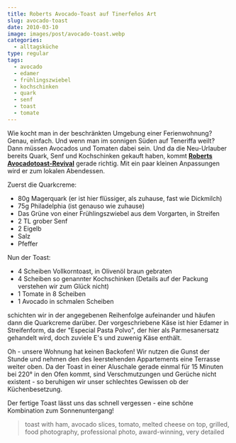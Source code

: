 ```yaml
---
title: Roberts Avocado-Toast auf Tinerfeños Art
slug: avocado-toast
date: 2010-03-10
image: images/post/avocado-toast.webp
categories: 
  - alltagsküche
type: regular
tags: 
  - avocado
  - edamer
  - frühlingszwiebel
  - kochschinken
  - quark
  - senf
  - toast
  - tomate
---
```


Wie kocht man in der beschränkten Umgebung einer Ferienwohnung? Genau, einfach. Und wenn man im sonnigen Süden auf Teneriffa weilt? Dann müssen Avocados und Tomaten dabei sein. Und da die Neu-Urlauber bereits Quark, Senf und Kochschinken gekauft haben, kommt **[Roberts Avocadotoast-Revival](http://lamiacucina.wordpress.com/2010/03/09/avocado-schinken-toast-3-gang-menu-fur-unter-e-9-99/)** gerade richtig. Mit ein paar kleinen Anpassungen wird er zum lokalen Abendessen.

Zuerst die Quarkcreme:

* 80g Magerquark (er ist hier flüssiger, als zuhause, fast wie Dickmilch) 
* 75g Philadelphia (ist genauso wie zuhause) 
* Das Grüne von einer Frühlingszwiebel aus dem Vorgarten, in Streifen 
* 2 TL grober Senf 
* 2 Eigelb 
* Salz 
* Pfeffer

Nun der Toast:

* 4 Scheiben Vollkorntoast, in Olivenöl braun gebraten 
* 4 Scheiben so genannter Kochschinken (Details auf der Packung verstehen wir zum Glück nicht) 
* 1 Tomate in 8 Scheiben 
* 1 Avocado in schmalen Scheiben

schichten wir in der angegebenen Reihenfolge aufeinander und häufen dann die Quarkcreme darüber. Der vorgeschriebene Käse ist hier Edamer in Streifenform, da der "Especial Pasta Polvo", der hier als Parmesanersatz gehandelt wird, doch zuviele E's und zuwenig Käse enthält.

Oh - unsere Wohnung hat keinen Backofen! Wir nutzen die Gunst der Stunde und nehmen den des leerstehenden Appartements eine Terrasse weiter oben. Da der Toast in einer Aluschale gerade einmal für 15 Minuten bei 220° in den Ofen kommt, sind Verschmutzungen und Gerüche nicht existent - so beruhigen wir unser schlechtes Gewissen ob der Küchenbesetzung.

Der fertige Toast lässt uns das schnell vergessen - eine schöne Kombination zum Sonnenuntergang!

> toast with ham, avocado slices, tomato, melted cheese on top, grilled, food photography, professional photo, award-winning, very detailed